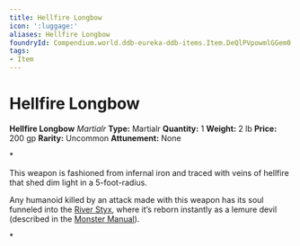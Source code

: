 ```yaml
---
title: Hellfire Longbow
icon: ':luggage:'
aliases: Hellfire Longbow
foundryId: Compendium.world.ddb-eureka-ddb-items.Item.DeQlPVpowmlGGem0
tags:
- Item
---
```


# Hellfire Longbow

**Hellfire Longbow**
_Martialr_
**Type:** Martialr
**Quantity:** 1
**Weight:** 2 lb
**Price:** 200 gp
**Rarity:** Uncommon
**Attunement:** None

*<p>This weapon is fashioned from infernal iron and traced with veins of hellfire that shed dim light in a 5-foot-radius.

Any humanoid killed by an attack made with this weapon has its soul funneled into the <a href="https://www.dndbeyond.com/sources/bgdia/avernus#RiverStyx">River Styx</a>, where it’s reborn instantly as a lemure devil (described in the <a href="https://www.dndbeyond.com/sources/mm">Monster Manual</a>).</p>*
